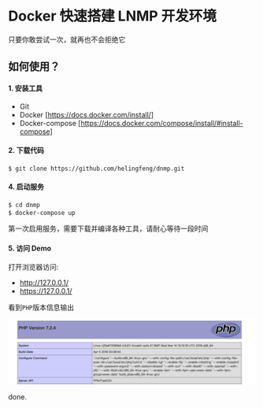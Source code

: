 # Docker 快速搭建 LNMP 开发环境 

只要你敢尝试一次，就再也不会拒绝它

## 如何使用？

#### 1. 安装工具

- Git
- Docker [https://docs.docker.com/install/]
- Docker-compose [https://docs.docker.com/compose/install/#install-compose]

#### 2. 下载代码

```
$ git clone https://github.com/helingfeng/dnmp.git
```
    
#### 4. 启动服务

```
$ cd dnmp
$ docker-compose up
```

第一次启用服务，需要下载并编译各种工具，请耐心等待一段时间

#### 5. 访问 Demo

打开浏览器访问:
- http://127.0.0.1/
- https://127.0.0.1/

看到`PHP`版本信息输出

![demo](./demo.png)

done.
